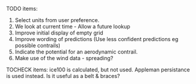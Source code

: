 TODO items:
1. Select units from user preference.
2. We look at current time - Allow a future lookup
3. Improve initial display of empty grid
4. Improve wording of predictions (Use less confident predictions eg possible contrails)
5. Indicate the potential for an aerodynamic contrail.
6. Make use of the wind data - spreading?

TOCHECK items:
ice100 is calculated, but not used. Appleman persistance is used instead. Is it useful as a belt & braces?

